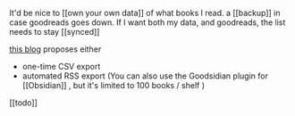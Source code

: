 It'd be nice to [[own your own data]] of what books I read. 
a [[backup]] in case goodreads goes down.
If I want both my data, and goodreads, the list needs to stay [[synced]]

[this blog](https://brainbaking.com/post/2021/11/exporting-goodreads-to-obsidian/) proposes either
- one-time CSV export 
- automated RSS export (You can also use the Goodsidian plugin for [[Obsidian]] , but it's limited to 100 books / shelf )

[[todo]]